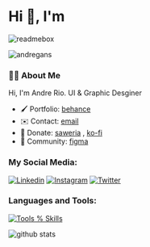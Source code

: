 <h1 align="">Hi 👋, I'm</h1>

![readmebox](https://github.com/andregans/andregans/assets/72931786/38122805-7607-4640-839f-b9b276c18c32)

<p align="left"> <img src="https://komarev.com/ghpvc/?username=andregans&label=Profile%20views&color=0e75b6&style=flat" alt="andregans" /> </p>

### 🧑‍💻 About Me
Hi, I'm Andre Rio. 
UI & Graphic Desginer


- 🖌️ Portfolio: [behance](https://www.behance.net/andrerio)
- ✉️ Contact: [email](mailto:andrerio669@gmail.com)
- 🍵 Donate: [saweria](https://saweria.com/andrerio) , [ko-fi](ko-fi.com/andrerio)
- 🎲 Community: [figma](https://www.figma.com/@hanzo)


<h3 align="left">My Social Media:</h3>

[![Linkedin](https://skillicons.dev/icons?i=linkedin)](https://www.linkedin.com/in/andre-rio-57bb7623b/)
[![Instagram](https://skillicons.dev/icons?i=instagram)](https://www.instagram.com/andrerio669/)
[![Twitter](https://skillicons.dev/icons?i=twitter)](https://www.x.com/andrerio669/)


<h3 align="left">Languages and Tools:</h3>

[![Tools % Skills](https://skillicons.dev/icons?i=html,css,tailwind,figma,vscode,git)](https://skillicons.dev)

![github stats](https://github-readme-stats.vercel.app/api?username=andregans&show_icons=true&theme=synthwave)



